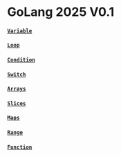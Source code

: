 # GoLang 2025 V0.1

#### [`Variable`](https://github.com/nahidfarazi/Go-Again/blob/main/variable_dataType/variable_dataType.go) 
#### [`Loop`](https://github.com/nahidfarazi/Go-Again/blob/main/2_loop/loop.go)
#### [`Condition`](https://github.com/nahidfarazi/Go-Again/blob/main/3_condition/if_else.go)
#### [`Switch`](https://github.com/nahidfarazi/Go-Again/blob/main/4_switch/switch.go)
#### [`Arrays`](https://github.com/nahidfarazi/Go-Again/blob/main/5_arrays/arrays.go)
#### [`Slices`]()
#### [`Maps`]()
#### [`Range`]()
#### [`Function`]()
